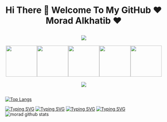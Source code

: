 <h1 align="center">Hi There 👋 Welcome To My GitHub ❤️ Morad Alkhatib ❤️</h1>


<!--
**MoradAlkhatib/MoradAlkhatib** is a ✨ _special_ ✨ repository because its `README.md` (this file) appears on your GitHub profile.

Here are some ideas to get you started:

- 🔭 I’m currently working on ...
- 🌱 I’m currently learning ...
- 👯 I’m looking to collaborate on ...
- 🤔 I’m looking for help with ...
- 💬 Ask me about ...
- 📫 How to reach me: ...
- 😄 Pronouns: ...
- ⚡ Fun fact: ...
-->
<h2 align="center" style="color:red;">
  <a href="https://git.io/typing-svg">
    <img src="https://readme-typing-svg.herokuapp.com/?lines=Morad,+25years!+👋;LoveLearnTeacherAssitant+LoveLearning....;Nice+to+meet+you!&center=true&size=30">
  </a>
</h2>

<p align="center">
  <img src="https://media3.giphy.com/media/ln7z2eWriiQAllfVcn/200w.webp" width="100"><img src="https://i.giphy.com/media/LMt9638dO8dftAjtco/200.webp" width="100"><img src="https://i.giphy.com/media/eNAsjO55tPbgaor7ma/200w.webp" width="100"><img src="https://i.giphy.com/media/KzJkzjggfGN5Py6nkT/200.webp" width="100"><img src="https://i.giphy.com/media/IdyAQJVN2kVPNUrojM/200.webp" width="100"><br><br>
  <img src="https://camo.githubusercontent.com/936a08778c7e4885053d148c07bbd2339dfbdd80/68747470733a2f2f6665726f73732e6e65742f782f6e6f6465322e676966" /><br><br>
  
</p>

[![Top Langs](https://github-readme-stats.vercel.app/api/top-langs/?username=anuraghazra&layout=compact)](https://github.com/anuraghazra/github-readme-stats)


[![Typing SVG](https://readme-typing-svg.herokuapp.com?lines=JavaScriptReact.jsNode.js)](https://git.io/typing-svg)
[![Typing SVG](https://readme-typing-svg.herokuapp.com?lines=PythonDjangoRest_Framework)](https://git.io/typing-svg) 
[![Typing SVG](https://readme-typing-svg.herokuapp.com?lines=DataBasesNunSql/SqlPlsql)](https://git.io/typing-svg) 
[![Typing SVG](https://readme-typing-svg.herokuapp.com?lines=GitGitHubCLIcommands)](https://git.io/typing-svg) 
![morad github stats](https://github-readme-stats.vercel.app/api?username=MoradAlkhatib&show_icons=true&theme=dracula&hide=stars,issues)
